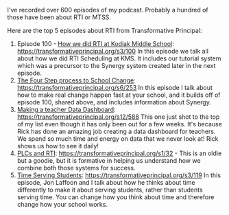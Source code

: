 I've recorded over 600 episodes of my podcast. Probably a hundred of those have been about RTI or MTSS. 

Here are the top 5 episodes about RTI from Transformative Principal: 

1. Episode 100 - [How we did RTI at Kodiak Middle School](https://transformativeprincipal.org/s3/100): https://transformativeprincipal.org/s3/100 In this episode we talk all about how we did RTI Scheduling at KMS. It includes our tutorial system which was a precursor to the Synergy system created later in the next episode.
2. [The Four Step process to School Change](https://transformativeprincipal.org/s6/253): https://transformativeprincipal.org/s6/253 In this episode I talk about how to make real change happen fast at your school, and it builds off of episode 100, shared above, and includes information about Synergy. 
3. [Making a teacher Data Dashboard](https://transformativeprincipal.org/s12/588): https://transformativeprincipal.org/s12/588 This one just shot to the top of my list even though it has only been out for a few weeks. It's because Rick has done an amazing job creating a data dashboard for teachers. We spend so much time and energy on data that we never look at! Rick shows us how to see it daily! 
4. [PLCs and RTI](https://transformativeprincipal.org/s1/32): https://transformativeprincipal.org/s1/32 - This is an oldie but a goodie, but it is formative in helping us understand how we combine both those systems for success. 
5. [Time Serving Students](https://transformativeprincipal.org/s3/119): https://transformativeprincipal.org/s3/119 In this episode, Jon Laffoon and I talk about how he thinks about time differently to make it about serving students, rather than students serving time. You can change how you think about time and therefore change how your school works. 